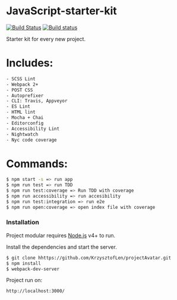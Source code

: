 # JavaScript-starter-kit

[![Build Status](https://travis-ci.org/KrzysztofLen/javascript-starter-kit.svg?branch=master)](https://travis-ci.org/KrzysztofLen/javascript-starter-kit)
[![Build status](https://ci.appveyor.com/api/projects/status/8h5kkw9ukj27a0op?svg=true)](https://ci.appveyor.com/project/KrzysztofLen/javascript-starter-kit)

Starter kit for every new project.

# Includes:
```sh
- SCSS Lint
- Webpack 2+
- POST CSS
- Autoprefixer
- CLI: Travis, Appveyor
- ES Lint
- HTML lint
- Mocha + Chai
- Editorconfig
- Accessibility Lint
- Nightwatch
- Nyc code coverage
```

# Commands: 
```sh
$ npm start -s => run app
$ npm run test => run TDD
$ npm run test:coverage => Run TDD with coverage
$ npm run accessibility => run accesibility
$ npm run test:integration => run e2e
$ npm run open:coverage => open index file with coverage
```


### Installation

Project modular requires [Node.js](https://nodejs.org/) v4+ to run.

Install the dependencies and start the server.

```sh
$ git clone hhttps://github.com/KrzysztofLen/projectAvatar.git
$ npm install
$ webpack-dev-server
```

Project run on:

``` sh
http://localhost:3000/
```
